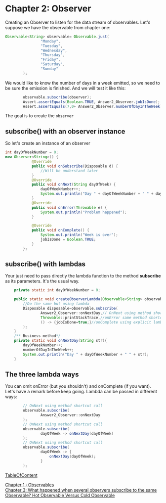 # Chapter 2: Observer

Creating an Observer to listen for the data stream of observables. Let's
suppose we have the observable from chapter one:

```java
Observable<String> observable= Observable.just(
                "Monday",
                "Tuesday",
                "Wednesday",
                "Thursday",
                "Friday",
                "Saturday",
                "Sunday"
        );
```

We would like to know the number of days in a week emitted, so we need
to be sure the emission is finished. And we will test it like this:

```java
        observable.subscribe(observer);
        Assert.assertEquals(Boolean.TRUE, Answer2_Observer.jobIsDone);
        Assert.assertEquals(7,0+ Answer2_Observer.numberOfDayInTheWeek);
```

The goal is to create the ``` observer ```

## subscribe() with an observer instance

So let's create an instance of an observer

```java
int dayOfWeekNumber = 0;
new Observer<String>() {
            @Override
            public void onSubscribe(Disposable d) {
                //Will be understand later
            }
            @Override
            public void onNext(String dayOfWeek) {
                dayOfWeekNumber++;
                System.out.println("Day " + dayOfWeekNumber + " " + dayOfWeek);
            }
            @Override
            public void onError(Throwable e) {
                System.out.println("Problem happened");
            }

            @Override
            public void onComplete() {
                System.out.println("Week is over");
                jobIsDone = Boolean.TRUE;
            }
        };
```

## subscribe() with lambdas

Your just need to pass directly the lambda function to the method
**subscribe** as its parameters. It's the usual way.

```java
    private static int dayOfWeekNumber = 0;

    public static void createObserverLambda(Observable<String> observable) {
        //Do the same but using lambda
        Disposable disposable=observable.subscribe(
                Answer2_Observer::onNextDay,// OnNext using method shortcut call
                Throwable::printStackTrace,//onError same method shortcut
                () -> {jobIsDone=true;}//onComplete using explicit lambda
        );
    }
    /** Business method*/
    private static void onNextDay(String str){
        dayOfWeekNumber++;
        numberOfDayInTheWeek++;
        System.out.println("Day " + dayOfWeekNumber + " " + str);
    }
```

## The three lambda ways

You can omit onError (but you shouldn't) and onComplete (if you want).  
Let's have a remark before keep going. Lambda can be passed in different
ways:

```java
        // OnNext using method shortcut call
        observable.subscribe(
                Answer2_Observer::onNextDay
        );
        // OnNext using method shortcut call
        observable.subscribe(
                dayOfWeek -> onNextDay(dayOfWeek)
        );
        // OnNext using method shortcut call
        observable.subscribe(
                dayOfWeek -> {
                    onNextDay(dayOfWeek);
                }
        );
```

[Chapter 2: Observer]: #chapter-2-observer
[subscribe() with an observer instance]: #subscribe-with-an-observer-instance
[TableOfContent](index.md)


[Chapter 1 : Observables](Doc1_Observable.md)  
[Chapter 3: What happened when several observers subscribe to the same Observable? Hot Observable Versus Cold Observable](Doc3_SeveralSubscribing_ColdVsHot.md)
